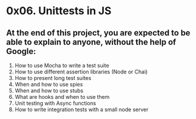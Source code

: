 # 0x06. Unittests in JS


At the end of this project, you are expected to be able to explain to anyone, without the help of Google:
---

1.	How to use Mocha to write a test suite
2.	How to use different assertion libraries (Node or Chai)
3.	How to present long test suites
4.	When and how to use spies
5.	When and how to use stubs
6.	What are hooks and when to use them
7.	Unit testing with Async functions
8.	How to write integration tests with a small node server

